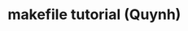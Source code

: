 makefile tutorial (Quynh)
===========================================================================
